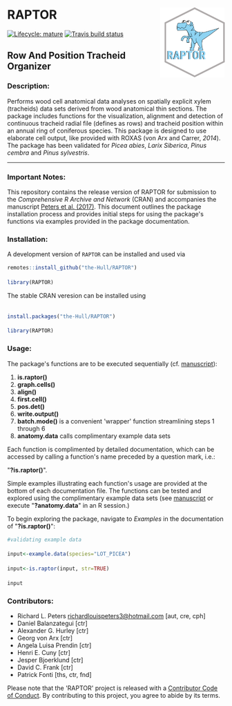 # RAPTOR <img src="man/figures/raptor_logo.png" align="right" width = "150"/>

<!-- badges: start -->
[![Lifecycle: mature](https://img.shields.io/badge/lifecycle-maturing-blue.svg)](https://www.tidyverse.org/lifecycle/#maturing)
[![Travis build status](https://travis-ci.org/the-Hull/RAPTOR.svg?branch=master)](https://travis-ci.org/the-Hull/RAPTOR)
<!-- badges: end -->

## Row And Position Tracheid Organizer

### Description:

Performs wood cell anatomical data analyses on spatially explicit xylem (tracheids) data sets derived from wood anatomical thin sections. The package includes functions for the visualization, alignment and detection of continuous tracheid radial file (defines as rows) and tracheid position within an annual ring of coniferous species. This package is designed to use elaborate cell output, like provided with ROXAS (von Arx and Carrer, *2014*). The package has been validated for *Picea abies*, *Larix Siberica*, *Pinus cembra* and *Pinus sylvestris*.


-------------

### Important Notes:

This repository contains the release version of RAPTOR for submission to the
*Comprehensive R Archive and Network* (CRAN) and accompanies the manuscript [Peters et al. (2017)](https://authors.elsevier.com/c/1W5pl3-~MPTEVq). 
This document outlines the package installation process and provides initial 
steps for using the package's functions via examples provided in the package documentation.

### Installation:

A development version of `RAPTOR` can be installed and used via

```r
remotes::install_github("the-Hull/RAPTOR")

library(RAPTOR)

```

The stable CRAN veresion can be installed using

```r

install.packages("the-Hull/RAPTOR")

library(RAPTOR)

```
            
### Usage:

The package's functions are to be executed sequentially (cf. [manuscript](https://authors.elsevier.com/c/1W5pl3-~MPTEVq)):

1. **is.raptor()**
2. **graph.cells()**
3. **align()**
4. **first.cell()**
5. **pos.det()**
6. **write.output()**
7. **batch.mode()** is a convenient 'wrapper' function streamlining steps 1 through 6
8. **anatomy.data** calls complimentary example data sets

Each function is complimented by detailed documentation, which can be accessed by calling
a function's name preceded by a question mark, i.e.:

"**?is.raptor()**".


Simple examples illustrating each function's usage are 
provided at the bottom of each documentation file. 
The functions can be tested and explored using the 
complimentary example data sets (see [manuscript](https://authors.elsevier.com/c/1W5pl3-~MPTEVq)
or execute "**?anatomy.data**" in an R session.)

To begin exploring the package, navigate to *Examples* in the documentation of   "**?is.raptor()**":

```r
#validating example data

input<-example.data(species="LOT_PICEA")

input<-is.raptor(input, str=TRUE)

input

```



### Contributors:


* Richard L. Peters <richardlouispeters3@hotmail.com> [aut, cre, cph]
* Daniel Balanzategui [ctr]                                          
* Alexander G. Hurley [ctr]                                             
* Georg von Arx [ctr]                                                
* Angela Luisa Prendin [ctr]                                         
* Henri E. Cuny [ctr]                                                
* Jesper Bjoerklund [ctr]                                            
* David C. Frank [ctr]                                               
* Patrick Fonti [ths, ctr, fnd]


Please note that the 'RAPTOR' project is released with a
[Contributor Code of Conduct](CODE_OF_CONDUCT.md).
By contributing to this project, you agree to abide by its terms.

